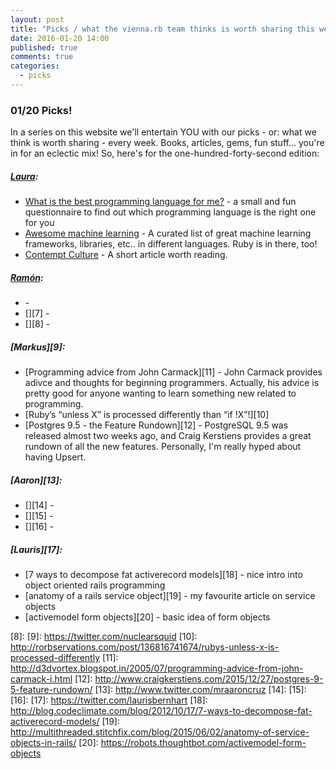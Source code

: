 ```yaml
---
layout: post
title: "Picks / what the vienna.rb team thinks is worth sharing this week"
date: 2016-01-20 14:00
published: true
comments: true
categories:
  - picks
---
```


### 01/20 Picks!

In a series on this website we'll entertain YOU with our picks - or: what we think is worth sharing - every week.
Books, articles, gems, fun stuff... you're in for an eclectic mix! So, here's for the one-hundred-forty-second edition:

##### [Laura][1]:
- [What is the best programming language for me?][2] - a small and fun questionnaire to find out which programming language is the right one for you
- [Awesome machine learning][3] - A curated list of great machine learning frameworks, libraries, etc.. in different languages. Ruby is in there, too!
- [Contempt Culture][4] - A short article worth reading.

##### [Ramón][5]:
- [][6] - 
- [][7] - 
- [][8] - 

##### [Markus][9]:
- [Programming advice from John Carmack][11] - John Carmack provides adivce and thoughts for beginning programmers. Actually, his advice is pretty good for anyone wanting to learn something new related to programming.
- [Ruby’s “unless X” is processed differently than “if !X”!][10]
- [Postgres 9.5 - the Feature Rundown][12] - PostgreSQL 9.5 was released almost two weeks ago, and Craig Kerstiens provides a great rundown of all the new features. Personally, I'm really hyped about having Upsert.

##### [Aaron][13]:
- [][14] - 
- [][15] - 
- [][16] - 

##### [Lauris][17]:
- [7 ways to decompose fat activerecord models][18] - nice intro into object oriented rails programming
- [anatomy of a rails service object][19] - my favourite article on service objects 
- [activemodel form objects][20] - basic idea of form objects 

[1]: http://www.twitter.com/alicetragedy
[2]: http://www.bestprogramminglanguagefor.me/
[3]: https://github.com/josephmisiti/awesome-machine-learning
[4]: http://blog.aurynn.com/86/contempt-culture
[5]: https://twitter.com/senorhuidobro
[6]:
[7]:
[8]:
[9]: https://twitter.com/nuclearsquid
[10]: http://rorbservations.com/post/136816741674/rubys-unless-x-is-processed-differently
[11]: http://d3dvortex.blogspot.in/2005/07/programming-advice-from-john-carmack-i.html
[12]: http://www.craigkerstiens.com/2015/12/27/postgres-9-5-feature-rundown/
[13]: http://www.twitter.com/mraaroncruz
[14]: 
[15]: 
[16]: 
[17]: https://twitter.com/laurisbernhart
[18]: http://blog.codeclimate.com/blog/2012/10/17/7-ways-to-decompose-fat-activerecord-models/
[19]: http://multithreaded.stitchfix.com/blog/2015/06/02/anatomy-of-service-objects-in-rails/
[20]: https://robots.thoughtbot.com/activemodel-form-objects

